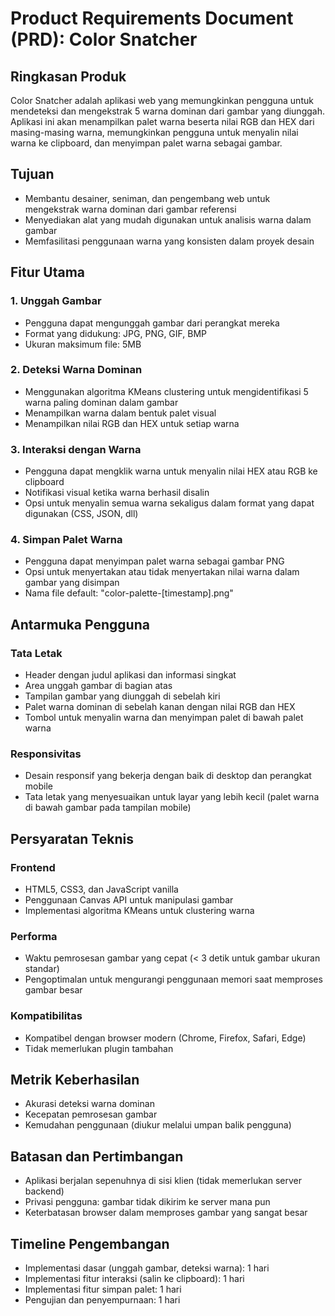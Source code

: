 # Product Requirements Document (PRD): Color Snatcher

## Ringkasan Produk
Color Snatcher adalah aplikasi web yang memungkinkan pengguna untuk mendeteksi dan mengekstrak 5 warna dominan dari gambar yang diunggah. Aplikasi ini akan menampilkan palet warna beserta nilai RGB dan HEX dari masing-masing warna, memungkinkan pengguna untuk menyalin nilai warna ke clipboard, dan menyimpan palet warna sebagai gambar.

## Tujuan
- Membantu desainer, seniman, dan pengembang web untuk mengekstrak warna dominan dari gambar referensi
- Menyediakan alat yang mudah digunakan untuk analisis warna dalam gambar
- Memfasilitasi penggunaan warna yang konsisten dalam proyek desain

## Fitur Utama

### 1. Unggah Gambar
- Pengguna dapat mengunggah gambar dari perangkat mereka
- Format yang didukung: JPG, PNG, GIF, BMP
- Ukuran maksimum file: 5MB

### 2. Deteksi Warna Dominan
- Menggunakan algoritma KMeans clustering untuk mengidentifikasi 5 warna paling dominan dalam gambar
- Menampilkan warna dalam bentuk palet visual
- Menampilkan nilai RGB dan HEX untuk setiap warna

### 3. Interaksi dengan Warna
- Pengguna dapat mengklik warna untuk menyalin nilai HEX atau RGB ke clipboard
- Notifikasi visual ketika warna berhasil disalin
- Opsi untuk menyalin semua warna sekaligus dalam format yang dapat digunakan (CSS, JSON, dll)

### 4. Simpan Palet Warna
- Pengguna dapat menyimpan palet warna sebagai gambar PNG
- Opsi untuk menyertakan atau tidak menyertakan nilai warna dalam gambar yang disimpan
- Nama file default: "color-palette-[timestamp].png"

## Antarmuka Pengguna

### Tata Letak
- Header dengan judul aplikasi dan informasi singkat
- Area unggah gambar di bagian atas
- Tampilan gambar yang diunggah di sebelah kiri
- Palet warna dominan di sebelah kanan dengan nilai RGB dan HEX
- Tombol untuk menyalin warna dan menyimpan palet di bawah palet warna

### Responsivitas
- Desain responsif yang bekerja dengan baik di desktop dan perangkat mobile
- Tata letak yang menyesuaikan untuk layar yang lebih kecil (palet warna di bawah gambar pada tampilan mobile)

## Persyaratan Teknis

### Frontend
- HTML5, CSS3, dan JavaScript vanilla
- Penggunaan Canvas API untuk manipulasi gambar
- Implementasi algoritma KMeans untuk clustering warna

### Performa
- Waktu pemrosesan gambar yang cepat (< 3 detik untuk gambar ukuran standar)
- Pengoptimalan untuk mengurangi penggunaan memori saat memproses gambar besar

### Kompatibilitas
- Kompatibel dengan browser modern (Chrome, Firefox, Safari, Edge)
- Tidak memerlukan plugin tambahan

## Metrik Keberhasilan
- Akurasi deteksi warna dominan
- Kecepatan pemrosesan gambar
- Kemudahan penggunaan (diukur melalui umpan balik pengguna)

## Batasan dan Pertimbangan
- Aplikasi berjalan sepenuhnya di sisi klien (tidak memerlukan server backend)
- Privasi pengguna: gambar tidak dikirim ke server mana pun
- Keterbatasan browser dalam memproses gambar yang sangat besar

## Timeline Pengembangan
- Implementasi dasar (unggah gambar, deteksi warna): 1 hari
- Implementasi fitur interaksi (salin ke clipboard): 1 hari
- Implementasi fitur simpan palet: 1 hari
- Pengujian dan penyempurnaan: 1 hari